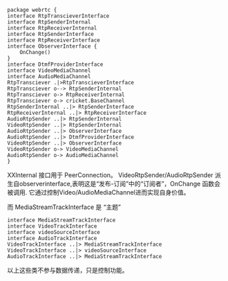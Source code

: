 ```plantuml
package webrtc {
interface RtpTranscieverInterface
interface RtpSenderInternal
interface RtpReceiverInternal
interface RtpSenderInterface
interface RtpReceiverInterface
interface ObserverInterface {
    OnChange()
}
interface DtmfProviderInterface
interface VideoMediaChannel
interface AudioMediaChannel
RtpTransciever .|>RtpTranscieverInterface
RtpTransciever o--> RtpSenderInternal
RtpTransciever o-> RtpReceiverInternal
RtpTransciever o-> cricket.BaseChannel
RtpSenderInternal ..|> RtpSenderInterface
RtpReceiverInternal ..|> RtpReceiverInterface
AudioRtpSender ..|> RtpSenderInternal
VideoRtpSender ..|> RtpSenderInternal
AudioRtpSender ..|> ObserverInterface
AudioRtpSender ..|> DtmfProviderInterface
VideoRtpSender ..|> ObserverInterface
VideoRtpSender o-> VideoMediaChannel
AudioRtpSender o-> AudioMediaChannel
}
```
XXInternal 接口用于 PeerConnection。
VideoRtpSender/AudioRtpSender 派生自observerinterface,表明这是“发布-订阅”中的“订阅者”，OnChange 函数会被调用.
它通过控制Video/AudioMediaChannel进而实现自身价值。

而 MediaStreamTrackInterface 是 “主题”  

```plantuml
interface MediaStreamTrackInterface
interface VideoTrackInterface
interface videoSourceInterface
interface AudioTrackInterface
VideoTrackInterface ..|> MediaStreamTrackInterface
VideoTrackInterface ..|> videoSourceInterface
AudioTrackInterface ..|> MediaStreamTrackInterface
```
以上这些类不参与数据传递，只是控制功能。